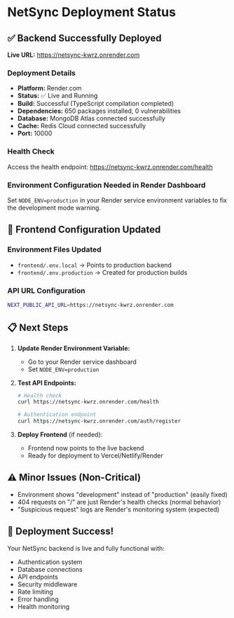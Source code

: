 # NetSync Deployment Status

## ✅ **Backend Successfully Deployed**

**Live URL:** https://netsync-kwrz.onrender.com

### Deployment Details
- **Platform:** Render.com
- **Status:** ✅ Live and Running
- **Build:** Successful (TypeScript compilation completed)
- **Dependencies:** 650 packages installed, 0 vulnerabilities
- **Database:** MongoDB Atlas connected successfully
- **Cache:** Redis Cloud connected successfully
- **Port:** 10000

### Health Check
Access the health endpoint: https://netsync-kwrz.onrender.com/health

### Environment Configuration Needed in Render Dashboard

Set `NODE_ENV=production` in your Render service environment variables to fix the development mode warning.

## 🔧 **Frontend Configuration Updated**

### Environment Files Updated
- `frontend/.env.local` → Points to production backend
- `frontend/.env.production` → Created for production builds

### API URL Configuration
```bash
NEXT_PUBLIC_API_URL=https://netsync-kwrz.onrender.com
```

## 📋 **Next Steps**

1. **Update Render Environment Variable:**
   - Go to your Render service dashboard
   - Set `NODE_ENV=production`

2. **Test API Endpoints:**
   ```bash
   # Health check
   curl https://netsync-kwrz.onrender.com/health

   # Authentication endpoint
   curl https://netsync-kwrz.onrender.com/auth/register
   ```

3. **Deploy Frontend** (if needed):
   - Frontend now points to the live backend
   - Ready for deployment to Vercel/Netlify/Render

## ⚠️ **Minor Issues (Non-Critical)**

- Environment shows "development" instead of "production" (easily fixed)
- 404 requests on "/" are just Render's health checks (normal behavior)
- "Suspicious request" logs are Render's monitoring system (expected)

## 🎉 **Deployment Success!**

Your NetSync backend is live and fully functional with:
- Authentication system
- Database connections
- API endpoints
- Security middleware
- Rate limiting
- Error handling
- Health monitoring